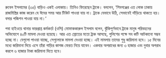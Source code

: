 রুবেল ইসলামের (৩৫) বাড়িও একই এলাকায়। তিনিও ফিরেছেন ট্রাকে। বললেন, ‘শিবগঞ্জের এত লোক ঢাকায় রাজমিস্ত্রির কাজ করেন যে ঈদের সময় আর টিকিট পাওয়া যায় না। ট্রাকে যেভাবে উঠি, সেভাবেই দাঁড়িয়ে থাকতে হয়। বসার পজিশন পাওয়া যায় না।’

পবা হাইওয়ে থানার ভারপ্রাপ্ত কর্মকর্তা (ওসি) মোফাককারুল ইসলাম বলেন, ঝুঁকিপূর্ণভাবে ট্রাকে মানুষ পরিবহনের অভিযোগে ৪০টি মামলা দেওয়া হয়েছে। আর এত স্রোতের মতো ট্রাক আসছে, পুলিশের পক্ষে সব কটি আটকানো সম্ভব হচ্ছে না। যেগুলো পাওয়া যাচ্ছে, সেগুলোকে মামলা দেওয়া হচ্ছে। এই মামলায় তাদের শুধু জরিমানা হবে। ১৫ দিনের মধ্যে জরিমানা দিয়ে এসে তাঁরা গাড়ির কাগজ ফেরত নিয়ে যাবেন। একবার অপরাধের জন্য ৩ হাজার এবং দুবার অপরাধ করলে ৬ হাজার টাকা জরিমানা দিতে হবে।
